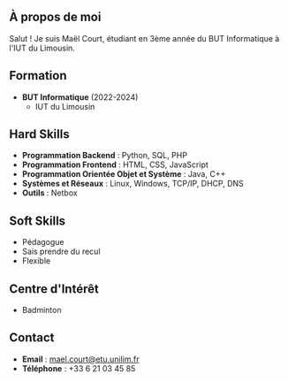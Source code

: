 
##  À propos de moi
Salut ! Je suis Maël Court, étudiant en 3ème année du BUT Informatique à l'IUT du Limousin.

##  Formation
- **BUT Informatique** (2022-2024)  
  - IUT du Limousin  

##  Hard Skills
- **Programmation Backend** : Python, SQL, PHP  
- **Programmation Frontend** : HTML, CSS, JavaScript  
- **Programmation Orientée Objet et Système** : Java, C++  
- **Systèmes et Réseaux** : Linux, Windows, TCP/IP, DHCP, DNS  
- **Outils** : Netbox  

## Soft Skills
- Pédagogue
- Sais prendre du recul
- Flexible

##  Centre d'Intérêt
-  Badminton  

##  Contact
- **Email** : mael.court@etu.unilim.fr  
- **Téléphone** : +33 6 21 03 45 85  



